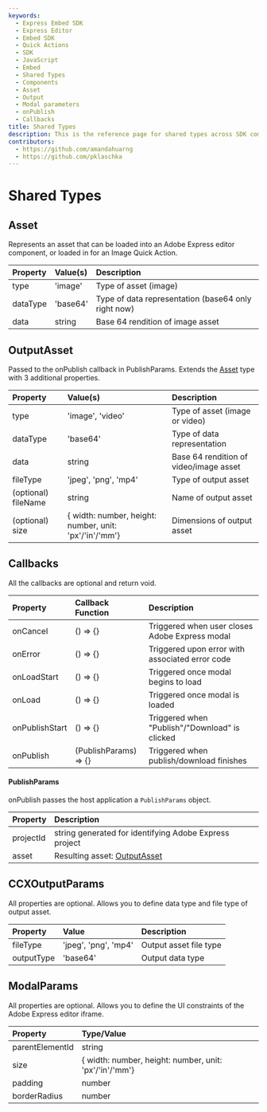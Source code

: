 ```yaml
---
keywords:
  - Express Embed SDK
  - Express Editor
  - Embed SDK
  - Quick Actions
  - SDK
  - JavaScript
  - Embed
  - Shared Types
  - Components
  - Asset
  - Output
  - Modal parameters
  - onPublish
  - Callbacks
title: Shared Types
description: This is the reference page for shared types across SDK components.
contributors:
  - https://github.com/amandahuarng
  - https://github.com/pklaschka
---
```

# Shared Types

## Asset

Represents an asset that can be loaded into an Adobe Express editor component, or loaded in for an Image Quick Action.

| Property | Value(s) | Description
|:-- | :-- | :--
| type | 'image' | Type of asset (image)
| dataType | 'base64' | Type of data representation (base64 only right now)
| data | string | Base 64 rendition of image asset

## OutputAsset

Passed to the onPublish callback in PublishParams. Extends the [Asset](#asset) type with 3 additional properties.

| Property | Value(s) | Description
|:-- | :-- | :--
| type | 'image', 'video' | Type of asset (image or video)
| dataType | 'base64' | Type of data representation
| data | string | Base 64 rendition of video/image asset
| fileType | 'jpeg', 'png', 'mp4' | Type of output asset
| (optional) fileName | string | Name of output asset
| (optional) size | { width: number, height: number, unit: 'px'/'in'/'mm'} | Dimensions of output asset
<!-- todo: check optional properties are outputted -->

## Callbacks

All the callbacks are optional and return void.

| Property | Callback Function | Description
| :-- | :-- | :--
| onCancel | () => {}| Triggered when user closes Adobe Express modal
| onError | () => {} | Triggered upon error with associated error code
| onLoadStart | () => {} | Triggered once modal begins to load
| onLoad | () => {} | Triggered once modal is loaded
| onPublishStart | () => {} | Triggered when "Publish"/"Download" is clicked
| onPublish | (PublishParams) => {} | Triggered when publish/download finishes

#### PublishParams

onPublish passes the host application a `PublishParams` object.  

| Property | Description
| :-- | :--
| projectId | string generated for identifying Adobe Express project
| asset | Resulting asset: [OutputAsset](#outputasset)

## CCXOutputParams

All properties are optional. Allows you to define data type and file type of output asset.

| Property | Value | Description
| :-- | :--| :--
| fileType | 'jpeg', 'png', 'mp4' | Output asset file type
| outputType | 'base64' | Output data type

## ModalParams

All properties are optional. Allows you to define the UI constraints of the Adobe Express editor iframe.

| Property | Type/Value |
| :-- | :--|
|parentElementId| string
|size | { width: number, height: number, unit: 'px'/'in'/'mm'}
| padding | number
| borderRadius | number
